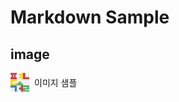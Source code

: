 # Markdown Sample

## image
<div style="display:flex; align-items: center;">
    <img src="./../image/sample/pdg_profile.png" width="30px">
    <span style="margin-left: 8px;"> 이미지 샘플 </span>
</div>

